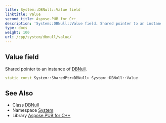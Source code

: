 ```yaml
---
title: System::DBNull::Value field
linktitle: Value
second_title: Aspose.PUB for C++
description: 'System::DBNull::Value field. Shared pointer to an instance of DBNull in C++.'
type: docs
weight: 100
url: /cpp/system/dbnull/value/
---
```

## Value field


Shared pointer to an instance of [DBNull](../).

```cpp
static const System::SharedPtr<DBNull> System::DBNull::Value
```

## See Also

* Class [DBNull](../)
* Namespace [System](../../)
* Library [Aspose.PUB for C++](../../../)
